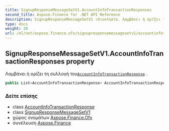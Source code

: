 ```yaml
---
title: SignupResponseMessageSetV1.AccountInfoTransactionResponses
second_title: Aspose.Finance for .NET API Reference
description: SignupResponseMessageSetV1 ιδιοκτησία. Λαμβάνει ή ορίζει τη συλλογή τουAccountInfoTransactionResponse .
type: docs
weight: 20
url: /el/net/aspose.finance.ofx/signupresponsemessagesetv1/accountinfotransactionresponses/
---
```

## SignupResponseMessageSetV1.AccountInfoTransactionResponses property

Λαμβάνει ή ορίζει τη συλλογή του[`AccountInfoTransactionResponse`](../../../aspose.finance.ofx.signup/accountinfotransactionresponse/) .

```csharp
public List<AccountInfoTransactionResponse> AccountInfoTransactionResponses { get; set; }
```

### Δείτε επίσης

* class [AccountInfoTransactionResponse](../../../aspose.finance.ofx.signup/accountinfotransactionresponse/)
* class [SignupResponseMessageSetV1](../)
* χώρος ονομάτων [Aspose.Finance.Ofx](../../signupresponsemessagesetv1/)
* συνέλευση [Aspose.Finance](../../../)


